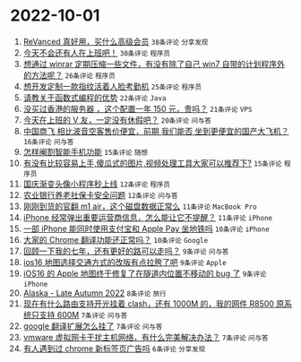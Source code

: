 # 2022-10-01

1. [ReVanced 真好用，买什么高级会员](https://www.v2ex.com/t/884175) `38条评论` `分享发现`
1. [今天不会还有人在上班吧！](https://www.v2ex.com/t/884171) `30条评论` `程序员`
1. [想通过 winrar 定期压缩一些文件，有没有除了自己 win7 自带的计划程序外的方法呢？](https://www.v2ex.com/t/884166) `26条评论` `程序员`
1. [想开发定制一款指纹活着人脸考勤机](https://www.v2ex.com/t/884182) `25条评论` `程序员`
1. [请教关于函数式编程的优势](https://www.v2ex.com/t/884185) `22条评论` `Java`
1. [没买过香港的服务器 ，这个配置一年 150 元，贵吗？](https://www.v2ex.com/t/884221) `21条评论` `VPS`
1. [今天在上班的 V 友，一定没有休假吧？](https://www.v2ex.com/t/884163) `20条评论` `问与答`
1. [中国商飞 相比波音空客售价便宜，前期 我们能否 坐到更便宜的国产大飞机？](https://www.v2ex.com/t/884224) `16条评论` `问与答`
1. [怎样阉割智能手机功能](https://www.v2ex.com/t/884189) `15条评论` `随想`
1. [有没有比较容易上手,傻瓜式的图片,视频处理工具大家可以推荐下?](https://www.v2ex.com/t/884160) `15条评论` `程序员`
1. [国庆渐变头像小程序秒上线](https://www.v2ex.com/t/884193) `12条评论` `程序员`
1. [农业银行养老社保卡安全问题](https://www.v2ex.com/t/884161) `12条评论` `问与答`
1. [刚刚到货的官翻 m1 air，这个磁盘数据正常么](https://www.v2ex.com/t/884172) `11条评论` `MacBook Pro`
1. [iPhone 经常弹出重要运营商信息，怎么能让它不提醒？](https://www.v2ex.com/t/884165) `11条评论` `iPhone`
1. [一部 iPhone 能同时使用支付宝和 Apple Pay 坐地铁吗](https://www.v2ex.com/t/884210) `10条评论` `iPhone`
1. [大家的 Chrome 翻译功能还正常吗？](https://www.v2ex.com/t/884186) `10条评论` `Google`
1. [回顾一下我的七年，还有更好的路可以走吗？](https://www.v2ex.com/t/884228) `9条评论` `问与答`
1. [ios16 地图选择交通方式的改版有点拉胯了吧](https://www.v2ex.com/t/884194) `9条评论` `Apple`
1. [iOS16 的 Apple 地图终于修复了在隧道内位置不移动的 bug 了](https://www.v2ex.com/t/884173) `9条评论` `iPhone`
1. [Alaska - Late Autumn 2022](https://www.v2ex.com/t/884201) `8条评论` `旅行`
1. [现在有什么路由支持开光挂着 clash，还有 1000M 的，我的网件 R8500 原系统只支持 600M](https://www.v2ex.com/t/884202) `7条评论` `问与答`
1. [google 翻译扩展怎么挂了](https://www.v2ex.com/t/884177) `7条评论` `问与答`
1. [vmware 虚拟网卡干扰主机网络，有什么完美解决办法？](https://www.v2ex.com/t/884159) `7条评论` `问与答`
1. [有人遇到过 chrome 新标签页广告吗](https://www.v2ex.com/t/884199) `6条评论` `分享发现`
